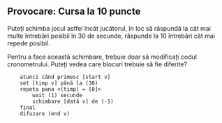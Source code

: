 ## Provocare: Cursa la 10 puncte

Puteți schimba jocul astfel încât jucătorul, în loc să răspundă la cât mai multe întrebări posibil în 30 de secunde, răspunde la 10 întrebări cât mai repede posibil.

Pentru a face această schimbare, trebuie doar să modificați codul cronometrului. Puteți vedea care blocuri trebuie să fie diferite?

```blocks3
    atunci când primesc [start v]
    set [timp v] până la (30)
    repeta pana <(timp) = [0]>
        wait (1) secunde
        schimbare [dată v] de (-1)
    final
    difuzare (end v)
```